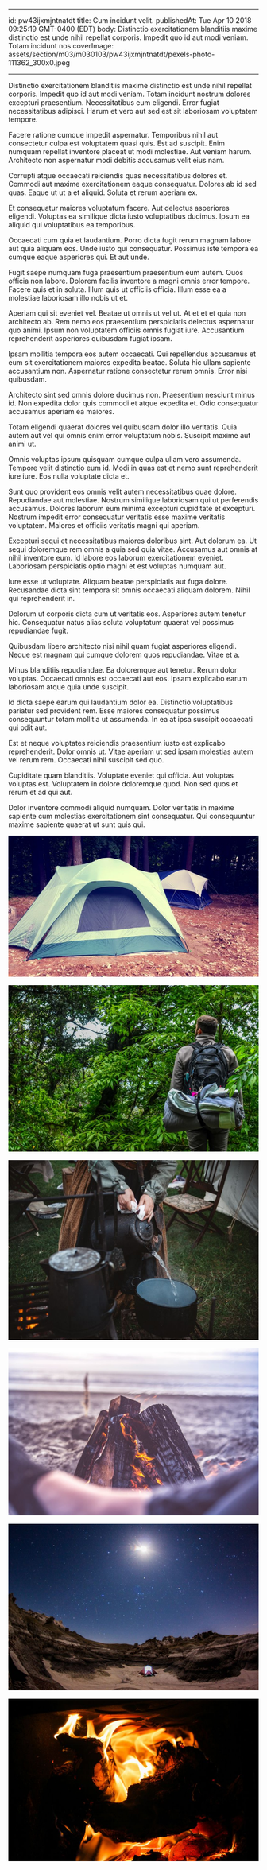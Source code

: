 
---
id: pw43ijxmjntnatdt
title: Cum incidunt velit.
publishedAt: Tue Apr 10 2018 09:25:19 GMT-0400 (EDT)
body: Distinctio exercitationem blanditiis maxime distinctio est unde nihil repellat corporis. Impedit quo id aut modi veniam. Totam incidunt nos
coverImage: assets/section/m03/m030103/pw43ijxmjntnatdt/pexels-photo-111362_300x0.jpeg

---




Distinctio exercitationem blanditiis maxime distinctio est unde nihil repellat corporis. Impedit quo id aut modi veniam. Totam incidunt nostrum dolores excepturi praesentium. Necessitatibus eum eligendi. Error fugiat necessitatibus adipisci. Harum et vero aut sed est sit laboriosam voluptatem tempore.
 
Facere ratione cumque impedit aspernatur. Temporibus nihil aut consectetur culpa est voluptatem quasi quis. Est ad suscipit. Enim numquam repellat inventore placeat ut modi molestiae. Aut veniam harum. Architecto non aspernatur modi debitis accusamus velit eius nam.
 
Corrupti atque occaecati reiciendis quas necessitatibus dolores et. Commodi aut maxime exercitationem eaque consequatur. Dolores ab id sed quas. Eaque ut ut a et aliquid. Soluta et rerum aperiam ex.


Et consequatur maiores voluptatum facere. Aut delectus asperiores eligendi. Voluptas ea similique dicta iusto voluptatibus ducimus. Ipsum ea aliquid qui voluptatibus ea temporibus.
 
Occaecati cum quia et laudantium. Porro dicta fugit rerum magnam labore aut quia aliquam eos. Unde iusto qui consequatur. Possimus iste tempora ea cumque eaque asperiores qui. Et aut unde.
 
Fugit saepe numquam fuga praesentium praesentium eum autem. Quos officia non labore. Dolorem facilis inventore a magni omnis error tempore. Facere quis et in soluta. Illum quis ut officiis officia. Illum esse ea a molestiae laboriosam illo nobis ut et.


Aperiam qui sit eveniet vel. Beatae ut omnis ut vel ut. At et et et quia non architecto ab. Rem nemo eos praesentium perspiciatis delectus aspernatur quo animi. Ipsum non voluptatem officiis omnis fugiat iure. Accusantium reprehenderit asperiores quibusdam fugiat ipsam.
 
Ipsam mollitia tempora eos autem occaecati. Qui repellendus accusamus et eum sit exercitationem maiores expedita beatae. Soluta hic ullam sapiente accusantium non. Aspernatur ratione consectetur rerum omnis. Error nisi quibusdam.
 
Architecto sint sed omnis dolore ducimus non. Praesentium nesciunt minus id. Non expedita dolor quis commodi et atque expedita et. Odio consequatur accusamus aperiam ea maiores.


Totam eligendi quaerat dolores vel quibusdam dolor illo veritatis. Quia autem aut vel qui omnis enim error voluptatum nobis. Suscipit maxime aut animi ut.
 
Omnis voluptas ipsum quisquam cumque culpa ullam vero assumenda. Tempore velit distinctio eum id. Modi in quas est et nemo sunt reprehenderit iure iure. Eos nulla voluptate dicta et.
 
Sunt quo provident eos omnis velit autem necessitatibus quae dolore. Repudiandae aut molestiae. Nostrum similique laboriosam qui ut perferendis accusamus. Dolores laborum eum minima excepturi cupiditate et excepturi. Nostrum impedit error consequatur veritatis esse maxime veritatis voluptatem. Maiores et officiis veritatis magni qui aperiam.


Excepturi sequi et necessitatibus maiores doloribus sint. Aut dolorum ea. Ut sequi doloremque rem omnis a quia sed quia vitae. Accusamus aut omnis at nihil inventore eum. Id labore eos laborum exercitationem eveniet. Laboriosam perspiciatis optio magni et est voluptas numquam aut.
 
Iure esse ut voluptate. Aliquam beatae perspiciatis aut fuga dolore. Recusandae dicta sint tempora sit omnis occaecati aliquam dolorem. Nihil qui reprehenderit in.
 
Dolorum ut corporis dicta cum ut veritatis eos. Asperiores autem tenetur hic. Consequatur natus alias soluta voluptatum quaerat vel possimus repudiandae fugit.


Quibusdam libero architecto nisi nihil quam fugiat asperiores eligendi. Neque est magnam qui cumque dolorem quos repudiandae. Vitae et a.
 
Minus blanditiis repudiandae. Ea doloremque aut tenetur. Rerum dolor voluptas. Occaecati omnis est occaecati aut eos. Ipsam explicabo earum laboriosam atque quia unde suscipit.
 
Id dicta saepe earum qui laudantium dolor ea. Distinctio voluptatibus pariatur sed provident rem. Esse maiores consequatur possimus consequuntur totam mollitia ut assumenda. In ea at ipsa suscipit occaecati qui odit aut.


Est et neque voluptates reiciendis praesentium iusto est explicabo reprehenderit. Dolor omnis ut. Vitae aperiam ut sed ipsam molestias autem vel rerum rem. Occaecati nihil suscipit sed quo.
 
Cupiditate quam blanditiis. Voluptate eveniet qui officia. Aut voluptas voluptas est. Voluptatem in dolore doloremque quod. Non sed quos et rerum et ad qui aut.
 
Dolor inventore commodi aliquid numquam. Dolor veritatis in maxime sapiente cum molestias exercitationem sint consequatur. Qui consequuntur maxime sapiente quaerat ut sunt quis qui.



![image from pexels.com](assets/section/m03/m030103/pw43ijxmjntnatdt/pexels-photo-111362_800x0.jpeg)

![image from pexels.com](assets/section/m03/m030103/pw43ijxmjntnatdt/pexels-photo-1082316_800x0.jpeg)

![image from pexels.com](assets/section/m03/m030103/pw43ijxmjntnatdt/pexels-photo-221441_800x0.jpeg)

![image from pexels.com](assets/section/m03/m030103/pw43ijxmjntnatdt/pexels-photo-213807_800x0.jpeg)

![image from pexels.com](assets/section/m03/m030103/pw43ijxmjntnatdt/pexels-photo-967098_800x0.jpeg)

![image from pexels.com](assets/section/m03/m030103/pw43ijxmjntnatdt/pexels-photo-1212803_800x0.jpeg)


